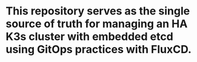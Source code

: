 # This repository serves as the single source of truth for managing an HA K3s cluster with embedded etcd using GitOps practices with FluxCD.
